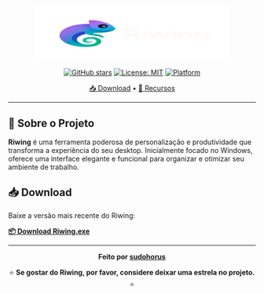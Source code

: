<div align="center">

<img src="media/riwing-banner.png" alt="Riwing" width="400">

[![GitHub stars](https://img.shields.io/github/stars/sudohorus/Riwing)](https://github.com/sudohorus/Riwing/stargazers)
[![License: MIT](https://img.shields.io/badge/License-MIT-yellow.svg)](https://opensource.org/licenses/MIT)
[![Platform](https://img.shields.io/badge/platform-Windows%20%7C%20macOS%20%7C%20Linux-lightgrey.svg)](https://github.com/sudohorus/Riwing)
 
[📥 Download](#download) • [🚀 Recursos](#recursos)

</div>

---

## 🌟 Sobre o Projeto

**Riwing** é uma ferramenta poderosa de personalização e produtividade que transforma a experiência do seu desktop. Inicialmente focado no Windows, oferece uma interface elegante e funcional para organizar e otimizar seu ambiente de trabalho.

## 📥 Download

Baixe a versão mais recente do Riwing:

**[📦 Download Riwing.exe](https://github.com/sudohorus/Riwing/releases/latest)**

---

<div align="center">
  <strong>Feito por <a href="https://github.com/sudohorus">sudohorus</a></strong>
 
  ⭐ **Se gostar do Riwing, por favor, considere deixar uma estrela no projeto.** ⭐
</div>